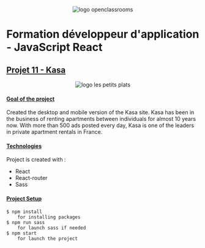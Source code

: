 <p align="center">
    <img src="https://www.anaf.fr/wp-content/uploads/2020/09/OpenClassroom_LOGO.png"
    alt="logo openclassrooms" />
</p>

<h1>Formation développeur d'application - JavaScript React</h1>

<h2 style= "text-decoration: underline">Projet 11 - Kasa</h2>

<p align="center">
    <img src="https://i.postimg.cc/dQyqQqBJ/logo.png"
    alt="logo les petits plats" />
</p>

<h4 style= "text-decoration: underline">Goal of the project</h4>
Created the desktop and mobile version of the Kasa site. Kasa has been in the business of renting apartments between individuals for almost 10 years now. With more than 500 ads posted every day, Kasa is one of the leaders in private apartment rentals in France.

<h4 style= "text-decoration: underline">Technologies</h4>
Project is created with :

- React
- React-router
- Sass

<h4 style= "text-decoration: underline">Project Setup</h4>

    $ npm install
        for installing packages
    $ npm run sass
        for launch sass if needed
    $ npm start
        for launch the project
